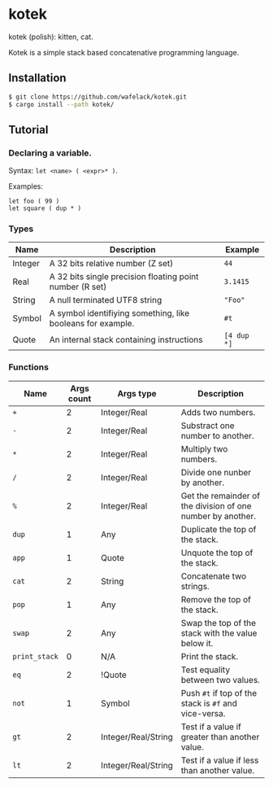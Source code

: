 kotek
=====

kotek (polish): kitten, cat.

Kotek is a simple stack based concatenative programming language.

Installation
------------

```bash
$ git clone https://github.com/wafelack/kotek.git
$ cargo install --path kotek/
```

Tutorial
--------

### Declaring a variable.

Syntax: `let <name> ( <expr>* )`.

Examples:
```
let foo ( 99 )
let square ( dup * )
```

### Types

| Name | Description | Example |
|------|-------------|---------|
| Integer | A 32 bits relative number (Z set) | `44` |
| Real | A 32 bits single precision floating point number (R set) | `3.1415` |
| String | A null terminated UTF8 string | `"Foo"` |
| Symbol | A symbol identifiying something, like booleans for example. | `#t` |
| Quote | An internal stack containing instructions | `[4 dup *]` |

### Functions

| Name | Args count | Args type | Description |
|------|------------|-----------|-------------|
| `+`  |      2     | Integer/Real | Adds two numbers. |
| `-`  |      2     | Integer/Real | Substract one number to another. |
| `*`  |      2     | Integer/Real | Multiply two numbers. |
| `/`  |      2     | Integer/Real | Divide one nunber by another. |
| `%`  |      2     | Integer/Real | Get the remainder of the division of one number by another. |
| `dup` | 1    | Any | Duplicate the top of the stack. |
| `app` | 1    | Quote | Unquote the top of the stack.  |
| `cat` |   2  | String | Concatenate two strings.    |
| `pop` |   1  | Any | Remove the top of the stack. |
| `swap` | 2 | Any | Swap the top of the stack with the value below it. |
| `print_stack` | 0 | N/A | Print the stack. |
| `eq`  | 2 | !Quote | Test equality between two values. |
| `not` | 1 | Symbol | Push `#t` if top of the stack is `#f` and vice-versa. |
| `gt`  | 2 | Integer/Real/String | Test if a value if greater than another value. |
| `lt`  | 2 | Integer/Real/String | Test if a value if less than another value. |
